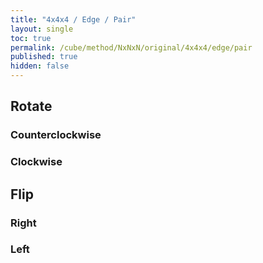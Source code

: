 ```yaml
---
title: "4x4x4 / Edge / Pair"
layout: single
toc: true
permalink: /cube/method/NxNxN/original/4x4x4/edge/pair
published: true
hidden: false
---
```


<head>
  <base target="_blank">
  <style>
    .twisty-wrapper {
      margin        : 20px 0px;
    }
    twisty-player {
      visualization : "3D"
      background    : "checkered-transparent";
      hint-facelets : "floating";
      width         : 300px;
      height        : 300px;
    }
  </style>
  <script
    src   = "https://cdn.cubing.net/js/cubing/twisty"
    type  = "module"
    defer
  ></script>
</head>



## Rotate

### Counterclockwise

<div class="twisty-wrapper">
  <twisty-player
    puzzle                    = "4x4x4"
    experimental-stickering   = "F2L"
    alg                       = "R U' R'"
    experimental-setup-alg    = "2U L U L' R U' R' U' B' U B U'"
    experimental-setup-anchor = "start"
    tempo-scale               = "1.3"
  ></twisty-player>
</div>

### Clockwise

<div class="twisty-wrapper">
  <twisty-player
    puzzle                    = "4x4x4"
    experimental-stickering   = "F2L"
    alg                       = "F R' F' R"
    experimental-setup-alg    = "2U L U L' R U' R' U' B' U B U'"
    experimental-setup-anchor = "start"
    tempo-scale               = "1.3"
  ></twisty-player>
</div>



## Flip

### Right

<div class="twisty-wrapper">
  <twisty-player
    puzzle                    = "4x4x4"
    experimental-stickering   = "F2L"
    alg                       = "R U R' F R' F' R"
    experimental-setup-alg    = "2U L U L' R U' R' U' B' U B U' R U' R'"
    experimental-setup-anchor = "start"
    tempo-scale               = "1.3"
  ></twisty-player>
</div>

### Left

<div class="twisty-wrapper">
  <twisty-player
    puzzle                    = "4x4x4"
    experimental-stickering   = "F2L"
    alg                       = "F' U' F R' F R F'"
    experimental-setup-alg    = "2U L U L' R U' R' U' B' U B U' R U' R'"
    experimental-setup-anchor = "start"
    tempo-scale               = "1.3"
  ></twisty-player>
</div>

